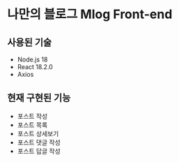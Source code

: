 # 나만의 블로그 Mlog Front-end

## 사용된 기술

- Node.js 18
- React 18.2.0
- Axios

## 현재 구현된 기능
- 포스트 작성
- 포스트 목록
- 포스트 상세보기
- 포스트 댓글 작성
- 포스트 답글 작성
